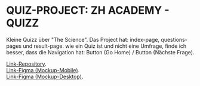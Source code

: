 # QUIZ-PROJECT: ZH ACADEMY - QUIZZ

Kleine Quizz über "The Science". Das Project hat: index-page, questions-pages und result-page.
wie ein Quiz ist und nicht eine Umfrage, finde ich besser, dass die Navigation hat: Button (Go Home) / Button (Nächste Frage).

[Link-Repository](https://github.com/MayckellP/QUIZZ---PROJECT).  
 [Link-Figma (Mockup-Mobile)](https://www.figma.com/file/OHGcfNb3isMJiwTEHv31N8/Untitled?node-id=1%3A3&t=2P4I1fFOZft713ly-0).  
 [Link-Figma (Mockup-Desktop)](https://www.figma.com/file/OHGcfNb3isMJiwTEHv31N8/Untitled?node-id=0%3A1&t=2P4I1fFOZft713ly-0).
